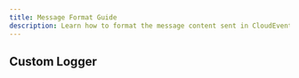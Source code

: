 ```yaml
---
title: Message Format Guide
description: Learn how to format the message content sent in CloudEvents.
---
```


## Custom Logger
